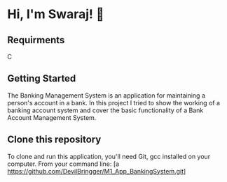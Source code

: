 # Hi, I'm Swaraj! 👋

## Requirments
C

## Getting Started
The Banking Management System is an application for maintaining a person's account in a bank. In this project I tried to show the working of a banking account system and cover the basic functionality of a Bank Account Management System.

## Clone this repository
To clone and run this application, you'll need Git,
gcc installed on your computer. 
From your command line:
[a https://github.com/DevilBringger/M1_App_BankingSystem.git]
